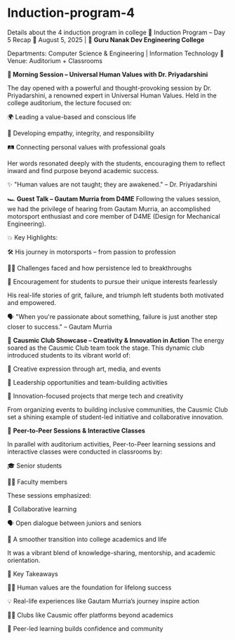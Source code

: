 # Induction-program-4
Details about the 4 induction program in college
🌟 Induction Program – Day 5 Recap
📅 August 5, 2025 | 🏫 **Guru Nanak Dev Engineering College**

Departments: Computer Science & Engineering | Information Technology
📍 Venue: Auditorium + Classrooms

**🧠 Morning Session – Universal Human Values with Dr. Priyadarshini**

The day opened with a powerful and thought-provoking session by Dr. Priyadarshini, a renowned expert in Universal Human Values. Held in the college auditorium, the lecture focused on:

🌍 Leading a value-based and conscious life

💭 Developing empathy, integrity, and responsibility

🛤️ Connecting personal values with professional goals

Her words resonated deeply with the students, encouraging them to reflect inward and find purpose beyond academic success.

✨ "Human values are not taught; they are awakened." – Dr. Priyadarshini

🏎️ **Guest Talk – Gautam Murria from D4ME**
Following the values session, we had the privilege of hearing from Gautam Murria, an accomplished motorsport enthusiast and core member of D4ME (Design for Mechanical Engineering).

💥 Key Highlights:

🛠️ His journey in motorsports – from passion to profession

🧗‍♂️ Challenges faced and how persistence led to breakthroughs

🏁 Encouragement for students to pursue their unique interests fearlessly

His real-life stories of grit, failure, and triumph left students both motivated and empowered.

🗣️ "When you're passionate about something, failure is just another step closer to success." – Gautam Murria


🚀 **Causmic Club Showcase – Creativity & Innovation in Action**
The energy soared as the Causmic Club team took the stage. This dynamic club introduced students to its vibrant world of:

🎨 Creative expression through art, media, and events

👑 Leadership opportunities and team-building activities

🔬 Innovation-focused projects that merge tech and creativity

From organizing events to building inclusive communities, the Causmic Club set a shining example of student-led initiative and collaborative innovation.

🤝 **Peer-to-Peer Sessions & Interactive Classes**

In parallel with auditorium activities, Peer-to-Peer learning sessions and interactive classes were conducted in classrooms by:

🎓 Senior students

👩‍🏫 Faculty members

These sessions emphasized:

📘 Collaborative learning

🗣️ Open dialogue between juniors and seniors

🔄 A smoother transition into college academics and life

It was a vibrant blend of knowledge-sharing, mentorship, and academic orientation.

🎯 Key Takeaways

🧘‍♂️ Human values are the foundation for lifelong success

💡 Real-life experiences like Gautam Murria’s journey inspire action

🧑‍🎨 Clubs like Causmic offer platforms beyond academics

🤗 Peer-led learning builds confidence and community
